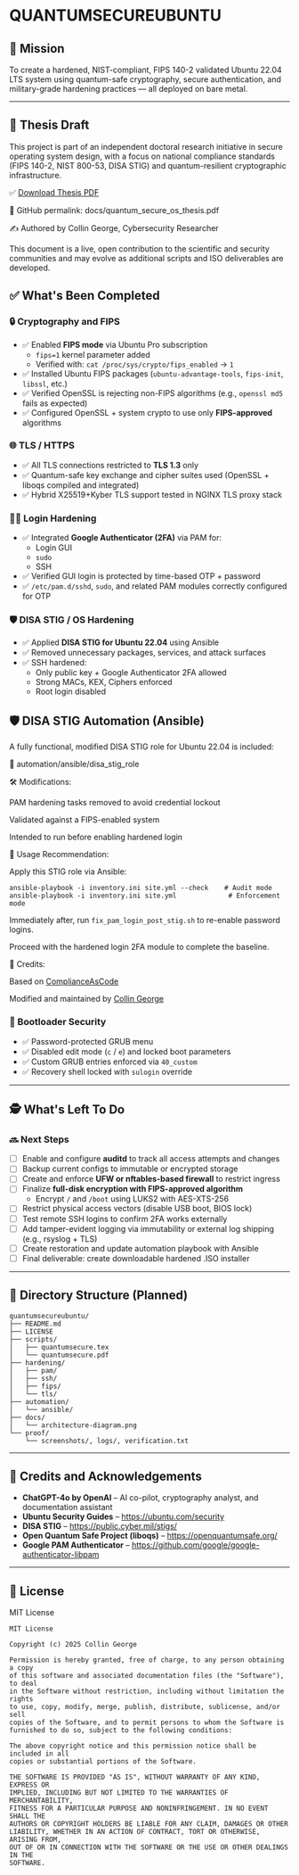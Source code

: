 # QUANTUMSECUREUBUNTU

## 🔐 Mission

To create a hardened, NIST-compliant, FIPS 140-2 validated Ubuntu 22.04 LTS system using quantum-safe cryptography, secure authentication, and military-grade hardening practices — all deployed on bare metal.

---

## 📄 Thesis Draft

This project is part of an independent doctoral research initiative in secure operating system design, with a focus on national compliance standards (FIPS 140-2, NIST 800-53, DISA STIG) and quantum-resilient cryptographic infrastructure.

✅ [Download Thesis PDF](/docs/quantum_secure_os_thesis.pdf)

🔗 GitHub permalink: docs/quantum_secure_os_thesis.pdf

✍️ Authored by Collin George, Cybersecurity Researcher

This document is a live, open contribution to the scientific and security communities and may evolve as additional scripts and ISO deliverables are developed.

## ✅ What's Been Completed

### 🔒 Cryptography and FIPS

- ✅ Enabled **FIPS mode** via Ubuntu Pro subscription
  - `fips=1` kernel parameter added
  - Verified with: `cat /proc/sys/crypto/fips_enabled` → `1`
- ✅ Installed Ubuntu FIPS packages (`ubuntu-advantage-tools`, `fips-init`, `libssl`, etc.)
- ✅ Verified OpenSSL is rejecting non-FIPS algorithms (e.g., `openssl md5` fails as expected)
- ✅ Configured OpenSSL + system crypto to use only **FIPS-approved** algorithms

### 🌐 TLS / HTTPS

- ✅ All TLS connections restricted to **TLS 1.3** only
- ✅ Quantum-safe key exchange and cipher suites used (OpenSSL + liboqs compiled and integrated)
- ✅ Hybrid X25519+Kyber TLS support tested in NGINX TLS proxy stack

### 🧑‍💻 Login Hardening

- ✅ Integrated **Google Authenticator (2FA)** via PAM for:
  - Login GUI
  - `sudo`
  - SSH
- ✅ Verified GUI login is protected by time-based OTP + password
- ✅ `/etc/pam.d/sshd`, `sudo`, and related PAM modules correctly configured for OTP

### 🛡️ DISA STIG / OS Hardening

- ✅ Applied **DISA STIG for Ubuntu 22.04** using Ansible
- ✅ Removed unnecessary packages, services, and attack surfaces
- ✅ SSH hardened:
  - Only public key + Google Authenticator 2FA allowed
  - Strong MACs, KEX, Ciphers enforced
  - Root login disabled

## 🛡️ DISA STIG Automation (Ansible)

A fully functional, modified DISA STIG role for Ubuntu 22.04 is included:

📁 automation/ansible/disa_stig_role

🛠️ Modifications:

PAM hardening tasks removed to avoid credential lockout

Validated against a FIPS-enabled system

Intended to run before enabling hardened login

📌 Usage Recommendation:

Apply this STIG role via Ansible:
```
ansible-playbook -i inventory.ini site.yml --check    # Audit mode
ansible-playbook -i inventory.ini site.yml             # Enforcement mode
```
Immediately after, run ```fix_pam_login_post_stig.sh``` to re-enable password logins.

Proceed with the hardened login 2FA module to complete the baseline.

👥 Credits:

Based on [ComplianceAsCode](https://github.com/ComplianceAsCode/content)

Modified and maintained by [Collin George](https://github.com/collingeorge)

### 🔐 Bootloader Security

- ✅ Password-protected GRUB menu
- ✅ Disabled edit mode (`c` / `e`) and locked boot parameters
- ✅ Custom GRUB entries enforced via `40_custom`
- ✅ Recovery shell locked with `sulogin` override

---

## 🕵️ What's Left To Do

### 🔜 Next Steps

- [ ] Enable and configure **auditd** to track all access attempts and changes
- [ ] Backup current configs to immutable or encrypted storage
- [ ] Create and enforce **UFW or nftables-based firewall** to restrict ingress
- [ ] Finalize **full-disk encryption with FIPS-approved algorithm**
  - Encrypt `/` and `/boot` using LUKS2 with AES-XTS-256
- [ ] Restrict physical access vectors (disable USB boot, BIOS lock)
- [ ] Test remote SSH logins to confirm 2FA works externally
- [ ] Add tamper-evident logging via immutability or external log shipping (e.g., rsyslog + TLS)
- [ ] Create restoration and update automation playbook with Ansible
- [ ] Final deliverable: create downloadable hardened .ISO installer

---

## 📁 Directory Structure (Planned)

```
quantumsecureubuntu/
├── README.md
├── LICENSE
├── scripts/
│   ├── quantumsecure.tex
│   └── quantumsecure.pdf
├── hardening/
│   ├── pam/
│   ├── ssh/
│   ├── fips/
│   └── tls/
├── automation/
│   └── ansible/
├── docs/
│   └── architecture-diagram.png
└── proof/
    └── screenshots/, logs/, verification.txt
```

---

## 🧠 Credits and Acknowledgements

- **ChatGPT-4o by OpenAI** – AI co-pilot, cryptography analyst, and documentation assistant
- **Ubuntu Security Guides** – https://ubuntu.com/security
- **DISA STIG** – https://public.cyber.mil/stigs/
- **Open Quantum Safe Project (liboqs)** – https://openquantumsafe.org/
- **Google PAM Authenticator** – https://github.com/google/google-authenticator-libpam

---

## 📜 License

MIT License

```
MIT License

Copyright (c) 2025 Collin George

Permission is hereby granted, free of charge, to any person obtaining a copy
of this software and associated documentation files (the "Software"), to deal
in the Software without restriction, including without limitation the rights
to use, copy, modify, merge, publish, distribute, sublicense, and/or sell
copies of the Software, and to permit persons to whom the Software is
furnished to do so, subject to the following conditions:

The above copyright notice and this permission notice shall be included in all
copies or substantial portions of the Software.

THE SOFTWARE IS PROVIDED "AS IS", WITHOUT WARRANTY OF ANY KIND, EXPRESS OR
IMPLIED, INCLUDING BUT NOT LIMITED TO THE WARRANTIES OF MERCHANTABILITY,
FITNESS FOR A PARTICULAR PURPOSE AND NONINFRINGEMENT. IN NO EVENT SHALL THE
AUTHORS OR COPYRIGHT HOLDERS BE LIABLE FOR ANY CLAIM, DAMAGES OR OTHER
LIABILITY, WHETHER IN AN ACTION OF CONTRACT, TORT OR OTHERWISE, ARISING FROM,
OUT OF OR IN CONNECTION WITH THE SOFTWARE OR THE USE OR OTHER DEALINGS IN THE
SOFTWARE.
```
